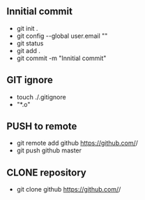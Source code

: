 ## Innitial commit

* git init .
* git config --global user.email "<e-mail>"
* git status
* git add .
* git commit -m "Innitial commit"

## GIT ignore

* touch ./.gitignore
* "*.o"

## PUSH to remote
* git remote add github https://github.com/<user>/<repository>
* git push github master

## CLONE repository
* git clone github https://github.com/<user>/<repository>